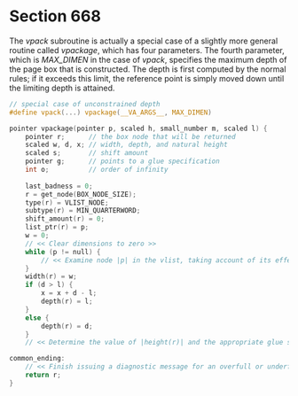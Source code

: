 # Section 668

The *vpack* subroutine is actually a special case of a slightly more general routine called *vpackage*, which has four parameters.
The fourth parameter, which is *MAX_DIMEN* in the case of *vpack*, specifies the maximum depth of the page box that is constructed.
The depth is first computed by the normal rules; if it exceeds this limit, the reference point is simply moved down until the limiting depth is attained.

```c include/builder.h
// special case of unconstrained depth
#define vpack(...) vpackage(__VA_ARGS__, MAX_DIMEN) 
```

```c builder/packaging.c
pointer vpackage(pointer p, scaled h, small_number m, scaled l) {
    pointer r;      // the box node that will be returned
    scaled w, d, x; // width, depth, and natural height
    scaled s;       // shift amount
    pointer g;      // points to a glue specification
    int o;          // order of infinity
    
    last_badness = 0;
    r = get_node(BOX_NODE_SIZE);
    type(r) = VLIST_NODE;
    subtype(r) = MIN_QUARTERWORD;
    shift_amount(r) = 0;
    list_ptr(r) = p;
    w = 0;
    // << Clear dimensions to zero >>
    while (p != null) {
        // << Examine node |p| in the vlist, taking account of its effect on the dimensions of the new box; then advance |p| to the next node >>
    }
    width(r) = w;
    if (d > l) {
        x = x + d - l;
        depth(r) = l;
    }
    else {
        depth(r) = d;
    }
    // << Determine the value of |height(r)| and the appropriate glue setting; then |return| or |goto common_ending| >>

common_ending:
    // << Finish issuing a diagnostic message for an overfull or underfull vbox >>
    return r;
}
```
